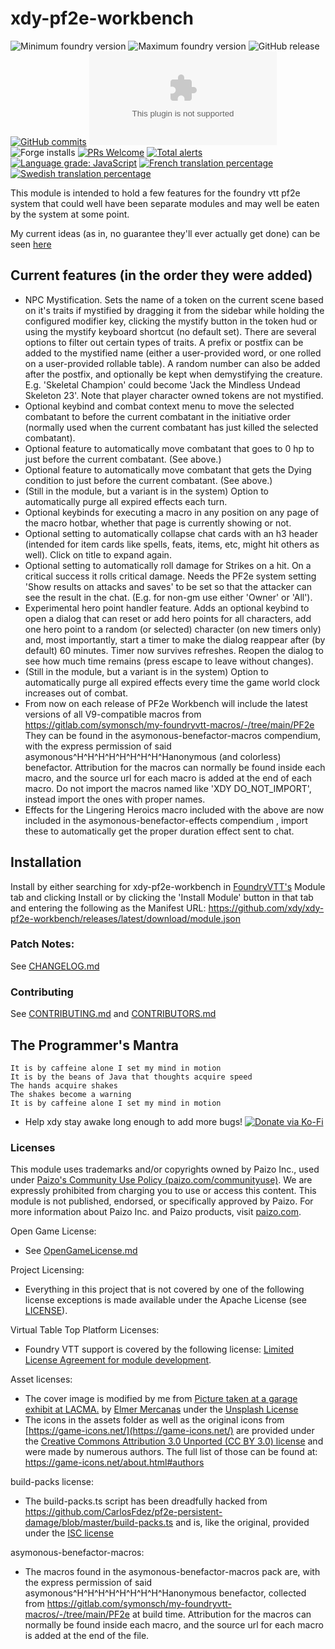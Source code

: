 # xdy-pf2e-workbench

<img title="Minimum foundry version" src="https://img.shields.io/badge/dynamic/json?url=https://raw.githubusercontent.com/xdy/xdy-pf2e-workbench/main/module.json&label=Minimum%20Foundry%20version&query=minimumCoreVersion&style=flat-square&color=important" alt="Minimum foundry version"> <img  alt="Maximum foundry version" title="Maximum foundry version" src="https://img.shields.io/badge/dynamic/json?url=https://raw.githubusercontent.com/xdy/xdy-pf2e-workbench/main/module.json&label=Maximum%20Foundry%20version&query=compatibleCoreVersion&style=flat-square&color=important"> 
![GitHub release](https://img.shields.io/github/release-date/xdy/xdy-pf2e-workbench) [![GitHub commits](https://img.shields.io/github/commits-since/xdy/xdy-pf2e-workbench/latest)](https://github.com/xdy/xdy-pf2e-workbench/commits/) ![the latest version zip](https://img.shields.io/github/downloads/xdy/xdy-pf2e-workbench/latest/xdy-pf2e-workbench.zip) ![Forge installs](https://img.shields.io/badge/dynamic/json?label=Forge%20Installs&query=package.installs&suffix=%25&url=https%3A%2F%2Fforge-vtt.com%2Fapi%2Fbazaar%2Fpackage%2Fxdy-pf2e-workbench) [![PRs Welcome](https://img.shields.io/badge/PRs-welcome-brightgreen.svg?style=flat-square)](http://makeapullrequest.com) [![Total alerts](https://img.shields.io/lgtm/alerts/g/xdy/xdy-pf2e-workbench.svg?logo=lgtm&logoWidth=18)](https://lgtm.com/projects/g/xdy/xdy-pf2e-workbench/alerts/) [![Language grade: JavaScript](https://img.shields.io/lgtm/grade/javascript/g/xdy/xdy-pf2e-workbench.svg?logo=lgtm&logoWidth=18)](https://lgtm.com/projects/g/xdy/xdy-pf2e-workbench/context:javascript)
<a href="https://gitlocalize.com/repo/7104/fr?utm_source=badge"> <img src="https://gitlocalize.com/repo/7104/fr/badge.svg" alt="French translation percentage"/> </a>
<a href="https://gitlocalize.com/repo/7104/sv?utm_source=badge"> <img src="https://gitlocalize.com/repo/7104/fr/badge.svg" alt="Swedish translation percentage"/> </a>

This module is intended to hold a few features for the foundry vtt pf2e system that could well have been separate
modules and may well be eaten by the system at some point.

My current ideas (as in, no guarantee they'll ever actually get done) can be seen [here](featureIdeas.md)

## Current features (in the order they were added)

* NPC Mystification. Sets the name of a token on the current scene based on it's traits if mystified by dragging it from the sidebar while holding the configured modifier key, clicking the mystify button in the token hud or using the mystify keyboard shortcut (no default set). There are several options to filter out certain types of traits. A prefix or postfix can be added to the mystified name (either a user-provided word, or one rolled on a user-provided rollable table). A random number can also be added after the postfix, and optionally be kept when demystifying the creature. E.g. 'Skeletal Champion' could become 'Jack the Mindless Undead Skeleton 23'. Note that player character owned tokens are not mystified.
* Optional keybind and combat context menu to move the selected combatant to before the current combatant in the
  initiative order (normally used when the current combatant has just killed the selected combatant).
* Optional feature to automatically move combatant that goes to 0 hp to just before the current combatant. (See above.)
* Optional feature to automatically move combatant that gets the Dying condition to just before the current combatant. (See above.)
* (Still in the module, but a variant is in the system) Option to automatically purge all expired effects each turn.
* Optional keybinds for executing a macro in any position on any page of the macro hotbar, whether that page is currently showing or not.
* Optional setting to automatically collapse chat cards with an h3 header (intended for item cards like spells, feats, items, etc, might hit others as well). Click on title to expand again.
* Optional setting to automatically roll damage for Strikes on a hit. On a critical success it rolls critical damage. Needs the PF2e system setting 'Show results on attacks and saves' to be set so that the attacker can see the result in the chat. (E.g. for non-gm use either 'Owner' or 'All').
* Experimental hero point handler feature. Adds an optional keybind to open a dialog that can reset or add hero points for all characters, add one hero point to a random (or selected) character (on new timers only) and, most importantly, start a timer to make the dialog reappear after (by default) 60 minutes.  Timer now survives refreshes. Reopen the dialog to see how much time remains (press escape to leave without changes).
* (Still in the module, but a variant is in the system) Option to automatically purge all expired effects every time the game world clock increases out of combat.
* From now on each release of PF2e Workbench will include the latest versions of all V9-compatible macros from https://gitlab.com/symonsch/my-foundryvtt-macros/-/tree/main/PF2e They can be found in the asymonous-benefactor-macros compendium, with the express permission of said asymonous^H^H^H^H^H^H^H^H^Hanonymous (and colorless) benefactor.
Attribution for the macros can normally be found inside each macro, and the source url for each macro is added at the end of each macro. Do not import the macros named like 'XDY DO_NOT_IMPORT', instead import the ones with proper names.
* Effects for the Lingering Heroics macro included with the above are now included in the asymonous-benefactor-effects compendium , import these to automatically get the proper duration effect sent to chat.

## Installation

Install by either searching for xdy-pf2e-workbench in [FoundryVTT's](https://foundryvtt.com/) Module tab and clicking
Install or by clicking the 'Install Module' button in that tab and entering the following as the Manifest
URL: https://github.com/xdy/xdy-pf2e-workbench/releases/latest/download/module.json

### Patch Notes:

See [CHANGELOG.md](CHANGELOG.md)

### Contributing

See [CONTRIBUTING.md](CONTRIBUTING.md) and [CONTRIBUTORS.md](CONTRIBUTORS.md)

## The Programmer's Mantra

```
It is by caffeine alone I set my mind in motion
It is by the beans of Java that thoughts acquire speed
The hands acquire shakes
The shakes become a warning
It is by caffeine alone I set my mind in motion
```

* Help xdy stay awake long enough to add more
  bugs! [![Donate via Ko-Fi](https://img.shields.io/badge/support-ko--fi-ff4646?style=flat-square&logo=ko-fi)](https://ko-fi.com/xdy1337)

### Licenses

This module uses trademarks and/or copyrights owned by Paizo Inc., used
under [Paizo's Community Use Policy (paizo.com/communityuse)](paizo.com/communityuse). We are expressly prohibited from
charging you to use or access this content. This module is not published, endorsed, or specifically approved by Paizo.
For more information about Paizo Inc. and Paizo products, visit [paizo.com](paizo.com).

Open Game License:

* See [OpenGameLicense.md](OpenGameLicense.md)

Project Licensing:

* Everything in this project that is not covered by one of the following license exceptions is made available under the
  Apache License (see [LICENSE](LICENSE)).

Virtual Table Top Platform Licenses:

* Foundry VTT support is covered by the following
  license: [Limited License Agreement for module development](https://foundryvtt.com/article/license/).

Asset licenses:

* The cover image is modified by me
  from [Picture taken at a garage exhibit at LACMA.](https://unsplash.com/photos/1UimDTf69ho)
  by [Elmer Mercanas](https://unsplash.com/@elmercanasjr) under the [Unsplash License](https://unsplash.com/license)
* The icons in the assets folder as well as the original icons from [https://game-icons.net/](https://game-icons.net/)
  are provided under
  the [Creative Commons Attribution 3.0 Unported (CC BY 3.0) license](https://creativecommons.org/licenses/by/3.0/) and
  were made by numerous authors. The full list of those can be found at: https://game-icons.net/about.html#authors

build-packs license:

* The build-packs.ts script  has been dreadfully hacked from https://github.com/CarlosFdez/pf2e-persistent-damage/blob/master/build-packs.ts and is, like the original, provided under the [ISC license](https://www.isc.org/licenses/)

asymonous-benefactor-macros:

* The macros found in the asymonous-benefactor-macros pack are, with the express permission of said asymonous^H^H^H^H^H^H^H^H^Hanonymous benefactor, collected from https://gitlab.com/symonsch/my-foundryvtt-macros/-/tree/main/PF2e at build time. Attribution for the macros can normally be found inside each macro, and the source url for each macro is added at the end of the file.
